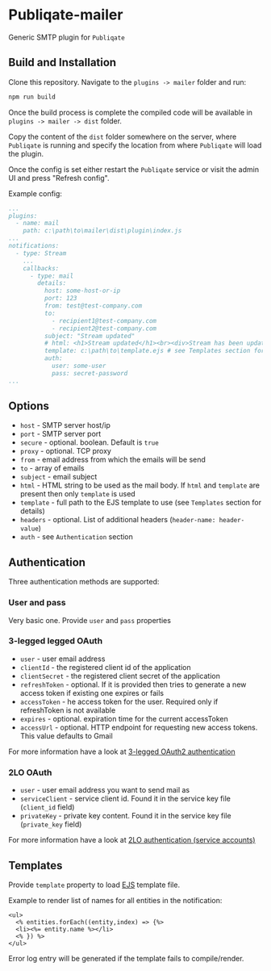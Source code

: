 # Publiqate-mailer

Generic SMTP plugin for `Publiqate`

## Build and Installation

Clone this repository. Navigate to the `plugins -> mailer` folder and run:

```bash
npm run build
```

Once the build process is complete the compiled code will be available in `plugins -> mailer -> dist` folder.

Copy the content of the `dist` folder somewhere on the server, where `Publiqate` is running and specify the location from where `Publiqate` will load the plugin.

Once the config is set either restart the `Publiqate` service or visit the admin UI and press "Refresh config".

Example config:

```yaml
...
plugins:
  - name: mail
    path: c:\path\to\mailer\dist\plugin\index.js
...
notifications:
  - type: Stream
    ...
    callbacks:
      - type: mail
        details:
          host: some-host-or-ip
          port: 123
          from: test@test-company.com
          to:
            - recipient1@test-company.com
            - recipient2@test-company.com
          subject: "Stream updated"
          # html: <h1>Stream updated</h1><br><div>Stream has been updated</div>
          template: c:\path\to\template.ejs # see Templates section for details
          auth:
            user: some-user
            pass: secret-password
...
```

## Options

- `host` - SMTP server host/ip
- `port` - SMTP server port
- `secure` - optional. boolean. Default is `true`
- `proxy` - optional. TCP proxy
- `from` - email address from which the emails will be send
- `to` - array of emails
- `subject` - email subject
- `html` - HTML string to be used as the mail body. If `html` and `template` are present then only `template` is used
- `template` - full path to the EJS template to use (see `Templates` section for details)
- `headers` - optional. List of additional headers (`header-name: header-value`)
- `auth` - see `Authentication` section

## Authentication

Three authentication methods are supported:

### User and pass

Very basic one. Provide `user` and `pass` properties

### 3-legged legged OAuth

- `user` - user email address
- `clientId` - the registered client id of the application
- `clientSecret` - the registered client secret of the application
- `refreshToken` - optional. If it is provided then tries to generate a new access token if existing one expires or fails
- `accessToken` - he access token for the user. Required only if refreshToken is not available
- `expires` - optional. expiration time for the current accessToken
- `accessUrl` - optional. HTTP endpoint for requesting new access tokens. This value defaults to Gmail

For more information have a look at [3-legged OAuth2 authentication](https://www.nodemailer.com/smtp/oauth2/#oauth-3lo)

### 2LO OAuth

- `user` - user email address you want to send mail as
- `serviceClient` - service client id. Found it in the service key file (`client_id` field)
- `privateKey` - private key content. Found it in the service key file (`private_key` field)

For more information have a look at [2LO authentication (service accounts)](https://www.nodemailer.com/smtp/oauth2/#oauth-2lo)

## Templates

Provide `template` property to load [EJS](https://ejs.co/) template file.

Example to render list of names for all entities in the notification:

```ejs
<ul>
  <% entities.forEach((entity,index) => {%>
  <li><%= entity.name %></li>
  <% }) %>
</ul>

```

Error log entry will be generated if the template fails to compile/render.
